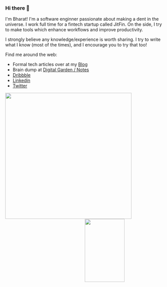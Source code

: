 ### Hi there 👋

I'm Bharat! I'm a software enginner passionate about making a dent in the universe. I work full time for a fintech startup called JitFin. On the side, I try to make tools which enhance workflows and improve productivity.

I strongly believe any knowledge/experience is worth sharing. I try to write what I know (most of the times), and I encourage you to try that too!

Find me around the web:
- Formal tech articles over at my [Blog](https://bharatkalluri.in)
- Brain dump at [Digital Garden / Notes](https://notes.bharatkalluri.in)
- [Dribbble](https://dribbble.com/BharatKalluri)
- [Linkedin](https://www.linkedin.com/in/bharatkalluri/)
- [Twitter](https://twitter.com/bharatkalluri)

<img align="left" height=400em src="https://github-readme-stats.vercel.app/api/top-langs/?username=bharatkalluri&theme=vue&hide=css,tcl,html&langs_count=3"></img>
<img align="right" height=200em style="width:50%" src="https://github-readme-stats.vercel.app/api?username=bharatkalluri&count_private=true&show_icons=true&theme=vue&include_all_commits=true"></img>

